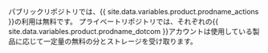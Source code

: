 パブリックリポジトリでは、{{ site.data.variables.product.prodname_actions }}の利用は無料です。 プライベートリポジトリでは、それぞれの{{ site.data.variables.product.prodname_dotcom }}アカウントは使用している製品に応じて一定量の無料の分とストレージを受け取ります。
